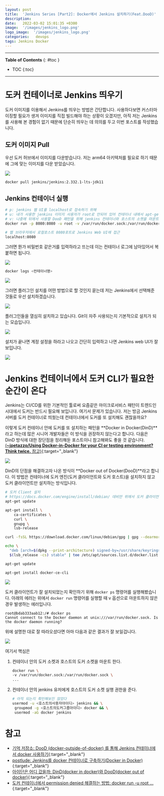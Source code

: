 ```yaml
---
layout: post
title:  'Jenkins Series [Part2]: Docker에서 Jenkins 설치하기(Feat.DooD)'
description: 
date:   2022-03-02 15:01:35 +0300
image:  '/images/jenkins_logo.png'
logo_image:  '/images/jenkins_logo.png'
categories:   devops
tags: Jenkins Docker
---
```

---

**Table of Contents**
{: #toc }
*  TOC
{:toc}

---

# 도커 컨테이너로 Jenkins 띄우기

도커 이미지를 이용해서 Jenkins를 띄우는 방법은 간단합니다. 사용하다보면 커스터마이징할 필요가 생겨 이미지를 직접 빌드해야 하는 상황이 오겠지만, 아직 저는 Jenkins를 사용해 본 경험이 없기 때문에 단순히 띄우는 데 의의를 두고 이번 포스트를 작성했습니다.  

## 도커 이미지 Pull

우선 도커 허브에서 이미지를 다운받습니다. 저는 arm64 아키텍처를 필요로 하기 때문에 그에 맞는 이미지를 다운 받았습니다.  

![](/images/jenkins_1.png)  

```sh
docker pull jenkins/jenkins:2.332.1-lts-jdk11
```

## Jenkins 컨테이너 실행
```sh
# p: jenkins 웹 UI를 localhost로 접속하기 위해
# u: 내가 사용한 jenkins 이미지 사용자가 root로 안되어 있어 컨테이너 내에서 apt-get update 이런게 안되서 root로 바꿔줌
# v: 나중에 뒤에서 사용할 DooD 패턴을 위해 jenkins 컨테이너와 호스트의 소켓을 마운트해야함  
docker run -p 8080:8080 -u root -v /var/run/docker.sock:/var/run/docker.sock -it jenkins/jenkins:2.332.1-lts-jdk11 /bin/bash
```

```sh
# 웹 브라우저에서 로컬호스트 8080포트로 Jenkins Web UI에 접근
localhost:8080
```

그러면 뭔가 비밀번호 같은거를 입력하라고 뜨는데 이는 컨테이너 로그에 남아있어서 복붙하면 됩니다.  

![](/images/jenkins_3.png)  

```sh
docker logs <컨테이너명>
```

![](/images/jenkins_2.png)  

그러면 플러그인 설치를 어떤 방법으로 할 것인지 묻는데 저는 Jenkins에서 선택해준 것들로 우선 설치하겠습니다.  

![](/images/jenkins_4.png)  

플러그인들을 열심히 설치하고 있습니다. Git이 자주 사용되는지 기본적으로 설치가 되는 모습입니다.  

![](/images/jenkins_5.png)  

설치가 끝나면 계정 설정을 하라고 나오고 간단히 입력하고 나면 Jenkins web UI가 잘 보입니다.  

![](/images/jenkins_6.png)  

# Jenkins 컨테이너에서 도커 CLI가 필요한 순간이 온다

Jenkins는 CI/CD를 위한 기본적인 툴로써 요즘같은 마이크로서비스 패턴이 트렌드인 시대에서 도커는 반드시 필요해 보입니다. 여기서 문제가 있습니다. 저는 방금 Jenkins 서버를 도커 컨테이너로 띄웠는데 컨테이너에서 도커를 또 설치해도 괜찮을까요?  

이렇게 도커 컨테이너 안에 도커를 또 설치하는 패턴을 **Docker in Docker(DinD)**라고 하는데 많은 시니어 개발자들은 이 방식을 권장하지 않는다고 합니다. 다음은 DinD 방식에 대한 장단점을 정리해둔 포스트이니 참고해봐도 좋을 것 같습니다. [(**~jpetazzo/Using Docker-in-Docker for your CI or testing environment? Think twice.** 참고)](http://jpetazzo.github.io/2015/09/03/do-not-use-docker-in-docker-for-ci/){:target="_blank"}  

![](/images/jenkins_7.png)  

DinD의 단점을 해결하고자 나온 방식이 **Docker out of Docker(DooD)**라고 합니다. 이 방법은 컨테이너에 도커 엔진(도커 클라이언트와 도커 호스트)을 설치하지 않고 도커 클라이언트만 설치하는 방식입니다.  

```sh
# 도커 Client 설치  
# https://docs.docker.com/engine/install/debian/ 데비안 위에서 도커 클라이언트 설치
apt-get update

apt-get install \
    ca-certificates \
    curl \
    gnupg \
    lsb-release

curl -fsSL https://download.docker.com/linux/debian/gpg | gpg --dearmor -o /usr/share/keyrings/docker-archive-keyring.gpg

echo \
  "deb [arch=$(dpkg --print-architecture) signed-by=/usr/share/keyrings/docker-archive-keyring.gpg] https://download.docker.com/linux/debian \
  $(lsb_release -cs) stable" | tee /etc/apt/sources.list.d/docker.list > /dev/null

apt-get update

apt-get install docker-ce-cli
```

![](/images/jenkins_8.png)  

도커 클라이언트가 잘 설치되었는지 확인하기 위해 `docker ps` 명령어를 실행해봤습니다. 아래의 에러는 위에서 `docker run` 명령어를 실행할 때 v 옵션으로 마운트하지 않은 경우 발생하는 에러입니다.  

```
root@bdab333aab12:/# docker ps
Cannot connect to the Docker daemon at unix:///var/run/docker.sock. Is the docker daemon running?
```

위에 설명한 대로 잘 따라오셨다면 아마 다음과 같은 결과가 잘 보일겁니다.  

![](/images/jenkins_9.png)  

여기서 핵심은  

1. 컨테이너 안의 도커 소켓과 호스트의 도커 소켓을 마운트 한다.  

    ```sh
    docker run \
    -v /var/run/docker.sock:/var/run/docker.sock \
    ...
    ```


2. 컨테이너 안의 jenkins 유저에게 호스트의 도커 소켓 실행 권한을 준다.  
   
   ```sh
   # 아직 되는지 확인해보진 않았다
   usermod -u <호스트의사용자아이디> jenkins && \
    groupmod -g <호스트의도커그룹아이디> docker && \
    usermod -aG docker jenkins
   ```


# 참고
- [기억 저장소: DooD (docker-outside-of-docker) 를 통해 Jenkins 컨테이너에서 docker 사용하기](https://bitgadak.tistory.com/3){:target="_blank"} 
- [postlude: Jenkins를 docker 컨테이너로 구축하기(Docker in Docker)](https://postlude.github.io/2020/12/26/docker-in-docker/){:target="_blank"} 
- [아이단은 어디 갔을까: DinD(docker in docker)와 DooD(docker out of docker)](https://aidanbae.github.io/code/docker/dinddood/){:target="_blank"}
- [도커 컨테이너에서 permission denied 해결하는 방법: docker run -u root ...](https://stackoverflow.com/questions/54268180/why-does-simple-dockerfile-give-permission-denied){:target="_blank"}